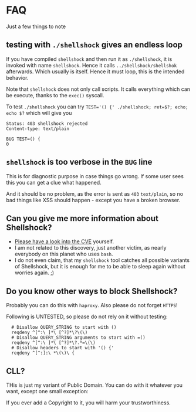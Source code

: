 # FAQ

Just a few things to note

## testing with `./shellshock` gives an endless loop

If you have compiled `shellshock` and then run it as `./shellshock`, it is invoked with name `shellshock`.
Hence it calls `../shellshock/shellshok` afterwards.  Which usually is itself.  Hence it must loop, this is the intended behavior.

Note that `shellshock` does not only call scripts.  It calls everything which can be execute, thanks to the `exec()` syscall.

To test `./shellshock` you can try `TEST='() {' ./shellshock; ret=$?; echo; echo $?` which will give you

```text
Status: 403 shellshock rejected
Content-type: text/plain

BUG TEST=() {
0
```

## `shellshock` is too verbose in the `BUG` line

This is for diagnostic purpose in case things go wrong.  If some user sees this you can get a clue what happened.

And it should be no problem, as the error is sent as `403` `text/plain`, so no bad things like XSS should happen - except you have a broken browser.


## Can you give me more information about Shellshock?

- [Please have a look into the CVE](https://www.us-cert.gov/ncas/alerts/TA14-268A) yourself.
- I am not related to this discovery, just another victim, as nearly everybody on this planet who uses `bash`.
- I do not even claim, that my `shellshock` tool catches all possible variants of Shellshock, but it is enough for me to be able to sleep again without worries again.  ;)

## Do you know other ways to block Shellshock?

Probably you can do this with `haproxy`.  Also please do not forget `HTTPS`!

Following is UNTESTED, so please do not rely on it without testing:

```text
  # Disallow QUERY_STRING to start with ()
  reqdeny ^[^:\ ]*\ [^?]*\?\(\)
  # Disallow QUERY_STRING arguments to start with =()
  reqdeny ^[^:\ ]*\ [^?]*\?.*=\(\)
  # Disallow headers to start with '() {'
  reqdeny ^[^:]:\ *\(\)\ {
```


## CLL?

THis is just my variant of Public Domain.  You can do with it whatever you want, except one small exception:

If you ever add a Copyright to it, you will harm your trustworthiness.
